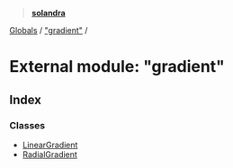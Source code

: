 > **[solandra](../README.md)**

[Globals](../globals.md) / ["gradient"](_gradient_.md) /

# External module: "gradient"

## Index

### Classes

* [LinearGradient](../classes/_gradient_.lineargradient.md)
* [RadialGradient](../classes/_gradient_.radialgradient.md)